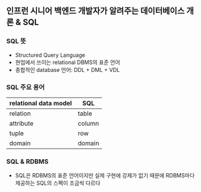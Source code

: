 ## 인프런 시니어 백엔드 개발자가 알려주는 데이터베이스 개론 & SQL


### SQL 뜻
- Structured Query Language
- 현업에서 쓰이는 relational DBMS의 표준 언어
- 종합적인 database 언어: DDL + DML + VDL


### SQL 주요 용어

| relational data model | SQL |
| --- | --- |
| relation | table |
| attribute | column |
| tuple | row |
| domain | domain |


### SQL & RDBMS
- SQL은 RDBMS의 표준 언어이지만 실제 구현에 강제가 없기 때문에 RDBMS마다 제공하는 SQL의 스펙이 조금씩 다르다